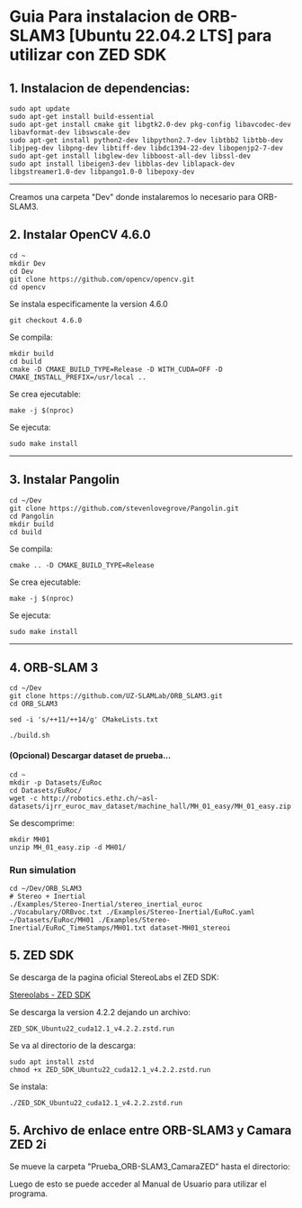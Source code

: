 # Guia Para instalacion de ORB-SLAM3 [Ubuntu 22.04.2 LTS] para utilizar con ZED SDK

## 1. Instalacion de dependencias:

```shell
sudo apt update
sudo apt-get install build-essential
sudo apt-get install cmake git libgtk2.0-dev pkg-config libavcodec-dev libavformat-dev libswscale-dev
sudo apt-get install python2-dev libpython2.7-dev libtbb2 libtbb-dev libjpeg-dev libpng-dev libtiff-dev libdc1394-22-dev libopenjp2-7-dev
sudo apt-get install libglew-dev libboost-all-dev libssl-dev
sudo apt install libeigen3-dev libblas-dev liblapack-dev libgstreamer1.0-dev libpango1.0-0 libepoxy-dev
```

---

Creamos una carpeta "Dev" donde instalaremos lo necesario para ORB-SLAM3.

## 2. Instalar OpenCV 4.6.0

```shell
cd ~
mkdir Dev
cd Dev
git clone https://github.com/opencv/opencv.git
cd opencv
```
Se instala especificamente la version 4.6.0
```shell
git checkout 4.6.0
```
Se compila:
```shell
mkdir build
cd build
cmake -D CMAKE_BUILD_TYPE=Release -D WITH_CUDA=OFF -D CMAKE_INSTALL_PREFIX=/usr/local ..
```
Se crea ejecutable:
```shell
make -j $(nproc)
```
Se ejecuta:
```shell
sudo make install
```
---

## 3. Instalar Pangolin

```shell
cd ~/Dev
git clone https://github.com/stevenlovegrove/Pangolin.git
cd Pangolin 
mkdir build 
cd build 
```
Se compila:
```shell
cmake .. -D CMAKE_BUILD_TYPE=Release
```
Se crea ejecutable:
```shell
make -j $(nproc)
```
Se ejecuta:
```shell
sudo make install
```

---

## 4. ORB-SLAM 3

```shell
cd ~/Dev
git clone https://github.com/UZ-SLAMLab/ORB_SLAM3.git 
cd ORB_SLAM3
```

```shell
sed -i 's/++11/++14/g' CMakeLists.txt
```

```shell
./build.sh
```
#### (Opcional) Descargar dataset de prueba...

```shell
cd ~
mkdir -p Datasets/EuRoc
cd Datasets/EuRoc/
wget -c http://robotics.ethz.ch/~asl-datasets/ijrr_euroc_mav_dataset/machine_hall/MH_01_easy/MH_01_easy.zip
```
Se descomprime:
```shell
mkdir MH01
unzip MH_01_easy.zip -d MH01/
```
### Run simulation

```shell
cd ~/Dev/ORB_SLAM3
# Stereo + Inertial
./Examples/Stereo-Inertial/stereo_inertial_euroc ./Vocabulary/ORBvoc.txt ./Examples/Stereo-Inertial/EuRoC.yaml ~/Datasets/EuRoc/MH01 ./Examples/Stereo-Inertial/EuRoC_TimeStamps/MH01.txt dataset-MH01_stereoi
```

## 5. ZED SDK

Se descarga de la pagina oficial StereoLabs el ZED SDK:

[Stereolabs - ZED SDK]([URL](https://www.stereolabs.com/en-cl/developers/release))

Se descarga la version 4.2.2 dejando un archivo:

```shell
ZED_SDK_Ubuntu22_cuda12.1_v4.2.2.zstd.run
```
Se va al directorio de la descarga:
```shell
sudo apt install zstd
chmod +x ZED_SDK_Ubuntu22_cuda12.1_v4.2.2.zstd.run
```
Se instala:
```shell
./ZED_SDK_Ubuntu22_cuda12.1_v4.2.2.zstd.run
```

## 5. Archivo de enlace entre ORB-SLAM3 y Camara ZED 2i

Se mueve la carpeta "Prueba_ORB-SLAM3_CamaraZED" hasta el directorio:



 Luego de esto se puede acceder al Manual de Usuario para utilizar el programa.
